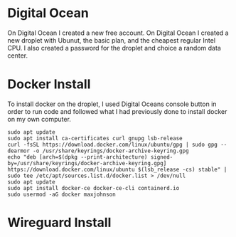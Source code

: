 # Digital Ocean
On Digital Ocean I created a new free account. On Digital Ocean I created a new droplet with Ubunut, the basic plan, and the cheapest regular Intel CPU. I also created a password for the droplet and choice a random data center.

# Docker Install
To install docker on the droplet, I used Digital Oceans console button in order to run code and followed what I had previously done to install docker on my own computer.
```
sudo apt update
sudo apt install ca-certificates curl gnupg lsb-release
curl -fsSL https://download.docker.com/linux/ubuntu/gpg | sudo gpg --dearmor -o /usr/share/keyrings/docker-archive-keyring.gpg
echo "deb [arch=$(dpkg --print-architecture) signed-by=/usr/share/keyrings/docker-archive-keyring.gpg] https://download.docker.com/linux/ubuntu $(lsb_release -cs) stable" | sudo tee /etc/apt/sources.list.d/docker.list > /dev/null
sudo apt update
sudo apt install docker-ce docker-ce-cli containerd.io
sudo usermod -aG docker maxjohnson
```
# Wireguard Install
